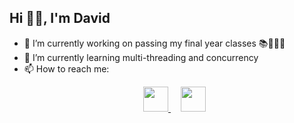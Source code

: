 ## Hi 👋🏽, I'm David

<!--
**DavidABest/DavidABest** is a ✨ _special_ ✨ repository because its `README.md` (this file) appears on your GitHub profile.

Here are some ideas to get you started:

- 🔭 I’m currently working on ...
- 🌱 I’m currently learning ...
- 👯 I’m looking to collaborate on ...
- 🤔 I’m looking for help with ...
- 💬 Ask me about ...
- 📫 How to reach me: ...
- 😄 Pronouns: ...
- ⚡ Fun fact: ...
-->


- 🔭 I’m currently working on passing my final year classes 📚📖👨‍💻
- 🌱 I’m currently learning multi-threading and concurrency
- 📫 How to reach me:<p align="center">
  <a href="mailto:davidabest01@gmail.com">
    <img src="https://cdn-icons-png.flaticon.com/512/281/281769.png" width="40">
  </a>
  &nbsp;&nbsp;&nbsp;
  <a href="https://www.linkedin.com/in/davidabest/">
    <img src="https://cdn-icons-png.flaticon.com/512/174/174857.png" width="40">
  </a>
</p>


